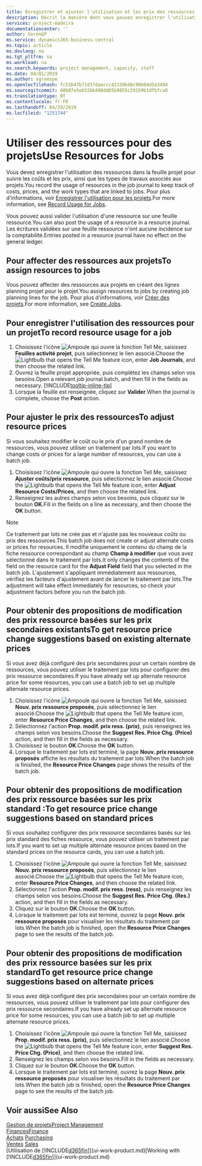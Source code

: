 ```yaml
---
title: Enregistrer et ajuster l'utilisation et les prix des ressources| Microsoft Docs
description: Décrit la manière dont vous pouvez enregistrer l'utilisation ou la consommation ressource associée à un projet, de garder la trace et de gérer les coûts, les prix, ainsi que les types de travaux.
services: project-madeira
documentationcenter: ''
author: SorenGP
ms.service: dynamics365-business-central
ms.topic: article
ms.devlang: na
ms.tgt_pltfrm: na
ms.workload: na
ms.search.keywords: project management, capacity, staff
ms.date: 04/01/2019
ms.author: sgroespe
ms.openlocfilehash: fc51b47b71d37daaccc4133d648c90b84d5a3494
ms.sourcegitcommit: 60b87e5eb32bb408dd65b9855c29159b1dfbfca8
ms.translationtype: HT
ms.contentlocale: fr-FR
ms.lasthandoff: 04/29/2019
ms.locfileid: "1251744"
---
```

# <a name="use-resources-for-jobs"></a><span data-ttu-id="debfb-103">Utiliser des ressources pour des projets</span><span class="sxs-lookup"><span data-stu-id="debfb-103">Use Resources for Jobs</span></span>
<span data-ttu-id="debfb-104">Vous devez enregistrer l'utilisation des ressources dans la feuille projet pour suivre les coûts et les prix, ainsi que les types de travaux associés aux projets.</span><span class="sxs-lookup"><span data-stu-id="debfb-104">You record the usage of resources in the job journal to keep track of costs, prices, and the work types that are linked to jobs.</span></span> <span data-ttu-id="debfb-105">Pour plus d'informations, voir [Enregistrer l'utilisation pour les projets](projects-how-record-job-usage.md).</span><span class="sxs-lookup"><span data-stu-id="debfb-105">For more information, see [Record Usage for Jobs](projects-how-record-job-usage.md).</span></span>

<span data-ttu-id="debfb-106">Vous pouvez aussi valider l'utilisation d'une ressource sur une feuille ressource.</span><span class="sxs-lookup"><span data-stu-id="debfb-106">You can also post the usage of a resource in a resource journal.</span></span> <span data-ttu-id="debfb-107">Les écritures validées sur une feuille ressource n'ont aucune incidence sur la comptabilité.</span><span class="sxs-lookup"><span data-stu-id="debfb-107">Entries posted in a resource journal have no effect on the general ledger.</span></span>

## <a name="to-assign-resources-to-jobs"></a><span data-ttu-id="debfb-108">Pour affecter des ressources aux projets</span><span class="sxs-lookup"><span data-stu-id="debfb-108">To assign resources to jobs</span></span>
<span data-ttu-id="debfb-109">Vous pouvez affecter des ressources aux projets en créant des lignes planning projet pour le projet.</span><span class="sxs-lookup"><span data-stu-id="debfb-109">You assign resources to jobs by creating job planning lines for the job.</span></span> <span data-ttu-id="debfb-110">Pour plus d'informations, voir [Créer des projets](projects-how-create-jobs.md).</span><span class="sxs-lookup"><span data-stu-id="debfb-110">For more information, see [Create Jobs](projects-how-create-jobs.md).</span></span>

## <a name="to-record-resource-usage-for-a-job"></a><span data-ttu-id="debfb-111">Pour enregistrer l'utilisation des ressources pour un projet</span><span class="sxs-lookup"><span data-stu-id="debfb-111">To record resource usage for a job</span></span>
1. <span data-ttu-id="debfb-112">Choisissez l'icône ![Ampoule qui ouvre la fonction Tell Me](media/ui-search/search_small.png "Dites-moi ce que vous voulez faire"), saisissez **Feuilles activité projet**, puis sélectionnez le lien associé.</span><span class="sxs-lookup"><span data-stu-id="debfb-112">Choose the ![Lightbulb that opens the Tell Me feature](media/ui-search/search_small.png "Tell me what you want to do") icon, enter **Job Journals**, and then choose the related link.</span></span>
2. <span data-ttu-id="debfb-113">Ouvrez la feuille projet appropriée, puis complétez les champs selon vos besoins.</span><span class="sxs-lookup"><span data-stu-id="debfb-113">Open a relevant job journal batch, and then fill in the fields as necessary.</span></span> [!INCLUDE[tooltip-inline-tip](includes/tooltip-inline-tip_md.md)]
3. <span data-ttu-id="debfb-114">Lorsque la feuille est renseignée, cliquez sur **Valider**.</span><span class="sxs-lookup"><span data-stu-id="debfb-114">When the journal is complete, choose the **Post** action.</span></span>

## <a name="to-adjust-resource-prices"></a><span data-ttu-id="debfb-115">Pour ajuster le prix des ressources</span><span class="sxs-lookup"><span data-stu-id="debfb-115">To adjust resource prices</span></span>
<span data-ttu-id="debfb-116">Si vous souhaitez modifier le coût ou le prix d'un grand nombre de ressources, vous pouvez utiliser un traitement par lots.</span><span class="sxs-lookup"><span data-stu-id="debfb-116">If you want to change costs or prices for a large number of resources, you can use a batch job.</span></span>  

1. <span data-ttu-id="debfb-117">Choisissez l'icône ![Ampoule qui ouvre la fonction Tell Me](media/ui-search/search_small.png "Dites-moi ce que vous voulez faire"), saisissez **Ajuster coûts/prix ressource**, puis sélectionnez le lien associé.</span><span class="sxs-lookup"><span data-stu-id="debfb-117">Choose the ![Lightbulb that opens the Tell Me feature](media/ui-search/search_small.png "Tell me what you want to do") icon, enter **Adjust Resource Costs/Prices**, and then choose the related link.</span></span>
2. <span data-ttu-id="debfb-118">Renseignez les autres champs selon vos besoins, puis cliquez sur le bouton **OK**.</span><span class="sxs-lookup"><span data-stu-id="debfb-118">Fill in the fields on a line as necessary, and then choose the **OK** button.</span></span>

> [!NOTE]  
>   <span data-ttu-id="debfb-119">Ce traitement par lots ne crée pas et n'ajuste pas les nouveaux coûts ou prix des ressources.</span><span class="sxs-lookup"><span data-stu-id="debfb-119">This batch job does not create or adjust alternate costs or prices for resources.</span></span> <span data-ttu-id="debfb-120">Il modifie uniquement le contenu du champ de la fiche ressource correspondant au champ **Champ à modifier** que vous avez sélectionné dans le traitement par lots.</span><span class="sxs-lookup"><span data-stu-id="debfb-120">It only changes the contents of the field on the resource card for the **Adjust Field** field that you selected in the batch job.</span></span> <span data-ttu-id="debfb-121">L'ajustement s'appliquant immédiatement aux ressources, vérifiez les facteurs d'ajustement avant de lancer le traitement par lots.</span><span class="sxs-lookup"><span data-stu-id="debfb-121">The adjustment will take effect immediately for resources, so check your adjustment factors before you run the batch job.</span></span>

## <a name="to-get-resource-price-change-suggestions-based-on-existing-alternate-prices"></a><span data-ttu-id="debfb-122">Pour obtenir des propositions de modification des prix ressource basées sur les prix secondaires existants</span><span class="sxs-lookup"><span data-stu-id="debfb-122">To get resource price change suggestions based on existing alternate prices</span></span>
<span data-ttu-id="debfb-123">Si vous avez déjà configuré des prix secondaires pour un certain nombre de ressources, vous pouvez utiliser le traitement par lots pour configurer des prix ressource secondaires.</span><span class="sxs-lookup"><span data-stu-id="debfb-123">If you have already set up alternate resource price for some resources, you can use a batch job to set up multiple alternate resource prices.</span></span>

1. <span data-ttu-id="debfb-124">Choisissez l'icône ![Ampoule qui ouvre la fonction Tell Me](media/ui-search/search_small.png "Dites-moi ce que vous voulez faire"), saisissez **Nouv. prix ressource proposés**, puis sélectionnez le lien associé.</span><span class="sxs-lookup"><span data-stu-id="debfb-124">Choose the ![Lightbulb that opens the Tell Me feature](media/ui-search/search_small.png "Tell me what you want to do") icon, enter **Resource Price Changes**, and then choose the related link.</span></span>
2. <span data-ttu-id="debfb-125">Sélectionnez l'action **Prop. modif. prix ress. (prix)**, puis renseignez les champs selon vos besoins.</span><span class="sxs-lookup"><span data-stu-id="debfb-125">Choose the **Suggest Res. Price Chg. (Price)** action, and then fill in the fields as necessary.</span></span>
3. <span data-ttu-id="debfb-126">Choisissez le bouton **OK**.</span><span class="sxs-lookup"><span data-stu-id="debfb-126">Choose the **OK** button.</span></span>  
4. <span data-ttu-id="debfb-127">Lorsque le traitement par lots est terminé, la page **Nouv. prix ressource proposés** affiche les résultats du traitement par lots.</span><span class="sxs-lookup"><span data-stu-id="debfb-127">When the batch job is finished, the **Resource Price Changes** page shows the results of the batch job.</span></span>

## <a name="to-get-resource-price-change-suggestions-based-on-standard-prices"></a><span data-ttu-id="debfb-128">Pour obtenir des propositions de modification des prix ressource basées sur les prix standard :</span><span class="sxs-lookup"><span data-stu-id="debfb-128">To get resource price change suggestions based on standard prices</span></span>
<span data-ttu-id="debfb-129">Si vous souhaitez configurer des prix ressource secondaires basés sur les prix standard des fiches ressource, vous pouvez utiliser un traitement par lots.</span><span class="sxs-lookup"><span data-stu-id="debfb-129">If you want to set up multiple alternate resource prices based on the standard prices on the resource cards, you can use a batch job.</span></span>  

1. <span data-ttu-id="debfb-130">Choisissez l'icône ![Ampoule qui ouvre la fonction Tell Me](media/ui-search/search_small.png "Dites-moi ce que vous voulez faire"), saisissez **Nouv. prix ressource proposés**, puis sélectionnez le lien associé.</span><span class="sxs-lookup"><span data-stu-id="debfb-130">Choose the ![Lightbulb that opens the Tell Me feature](media/ui-search/search_small.png "Tell me what you want to do") icon, enter **Resource Price Changes**, and then choose the related link.</span></span>
2. <span data-ttu-id="debfb-131">Sélectionnez l'action **Prop. modif. prix ress. (ress)**, puis renseignez les champs selon vos besoins.</span><span class="sxs-lookup"><span data-stu-id="debfb-131">Choose the **Suggest Res. Price Chg. (Res.)** action, and then fill in the fields as necessary.</span></span>  
3. <span data-ttu-id="debfb-132">Cliquez sur le bouton **OK**.</span><span class="sxs-lookup"><span data-stu-id="debfb-132">Choose the **OK** button.</span></span>  
4. <span data-ttu-id="debfb-133">Lorsque le traitement par lots est terminé, ouvrez la page **Nouv. prix ressource proposés** pour visualiser les résultats du traitement par lots.</span><span class="sxs-lookup"><span data-stu-id="debfb-133">When the batch job is finished, open the **Resource Price Changes** page to see the results of the batch job.</span></span>

## <a name="to-get-resource-price-change-suggestions-based-on-alternate-prices"></a><span data-ttu-id="debfb-134">Pour obtenir des propositions de modification des prix ressource basées sur les prix standard</span><span class="sxs-lookup"><span data-stu-id="debfb-134">To get resource price change suggestions based on alternate prices</span></span>
<span data-ttu-id="debfb-135">Si vous avez déjà configuré des prix secondaires pour un certain nombre de ressources, vous pouvez utiliser le traitement par lots pour configurer des prix ressource secondaires.</span><span class="sxs-lookup"><span data-stu-id="debfb-135">If you have already set up alternate resource price for some resources, you can use a batch job to set up multiple alternate resource prices.</span></span>

1. <span data-ttu-id="debfb-136">Choisissez l'icône ![Ampoule qui ouvre la fonction Tell Me](media/ui-search/search_small.png "Dites-moi ce que vous voulez faire"), saisissez **Prop. modif. prix ress. (prix)**, puis sélectionnez le lien associé.</span><span class="sxs-lookup"><span data-stu-id="debfb-136">Choose the ![Lightbulb that opens the Tell Me feature](media/ui-search/search_small.png "Tell me what you want to do") icon, enter **Suggest Res. Price Chg. (Price)**, and then choose the related link.</span></span>  
2. <span data-ttu-id="debfb-137">Renseignez les champs selon vos besoins.</span><span class="sxs-lookup"><span data-stu-id="debfb-137">Fill in the fields as necessary.</span></span>
3. <span data-ttu-id="debfb-138">Cliquez sur le bouton **OK**.</span><span class="sxs-lookup"><span data-stu-id="debfb-138">Choose the **OK** button.</span></span>  
4. <span data-ttu-id="debfb-139">Lorsque le traitement par lots est terminé, ouvrez la page **Nouv. prix ressource proposés** pour visualiser les résultats du traitement par lots.</span><span class="sxs-lookup"><span data-stu-id="debfb-139">When the batch job is finished, open the **Resource Price Changes** page to see the results of the batch job.</span></span>

## <a name="see-also"></a><span data-ttu-id="debfb-140">Voir aussi</span><span class="sxs-lookup"><span data-stu-id="debfb-140">See Also</span></span>
[<span data-ttu-id="debfb-141">Gestion de projets</span><span class="sxs-lookup"><span data-stu-id="debfb-141">Project Management</span></span>](projects-manage-projects.md)  
[<span data-ttu-id="debfb-142">Finances</span><span class="sxs-lookup"><span data-stu-id="debfb-142">Finance</span></span>](finance.md)  
<span data-ttu-id="debfb-143">[Achats](purchasing-manage-purchasing.md)       </span><span class="sxs-lookup"><span data-stu-id="debfb-143">[Purchasing](purchasing-manage-purchasing.md)       </span></span>  
<span data-ttu-id="debfb-144">[Ventes](sales-manage-sales.md)   </span><span class="sxs-lookup"><span data-stu-id="debfb-144">[Sales](sales-manage-sales.md)   </span></span>  
<span data-ttu-id="debfb-145">[Utilisation de [!INCLUDE[d365fin](includes/d365fin_md.md)]](ui-work-product.md)</span><span class="sxs-lookup"><span data-stu-id="debfb-145">[Working with [!INCLUDE[d365fin](includes/d365fin_md.md)]](ui-work-product.md)</span></span>  
